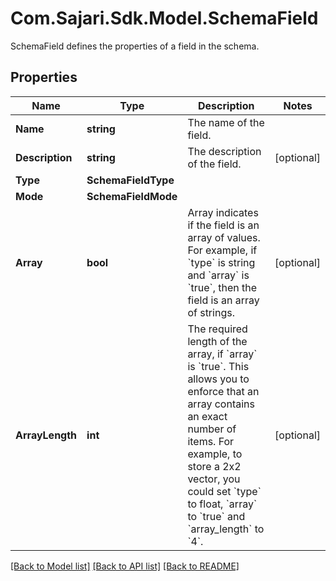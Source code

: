 # Com.Sajari.Sdk.Model.SchemaField
SchemaField defines the properties of a field in the schema.
## Properties

Name | Type | Description | Notes
------------ | ------------- | ------------- | -------------
**Name** | **string** | The name of the field. | 
**Description** | **string** | The description of the field. | [optional] 
**Type** | **SchemaFieldType** |  | 
**Mode** | **SchemaFieldMode** |  | 
**Array** | **bool** | Array indicates if the field is an array of values.  For example, if &#x60;type&#x60; is string and &#x60;array&#x60; is &#x60;true&#x60;, then the field is an array of strings. | [optional] 
**ArrayLength** | **int** | The required length of the array, if &#x60;array&#x60; is &#x60;true&#x60;.  This allows you to enforce that an array contains an exact number of items.  For example, to store a 2x2 vector, you could set &#x60;type&#x60; to float, &#x60;array&#x60; to &#x60;true&#x60; and &#x60;array_length&#x60; to &#x60;4&#x60;. | [optional] 

[[Back to Model list]](../README.md#documentation-for-models) [[Back to API list]](../README.md#documentation-for-api-endpoints) [[Back to README]](../README.md)


